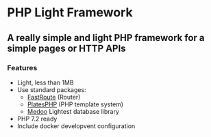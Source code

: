 # PHP Light Framework
## A really simple and light PHP framework for a simple pages or HTTP APIs

### Features
* Light, less than 1MB
* Use standard packages:
    * [FastRoute](https://github.com/nikic/FastRoute) (Router)
    * [PlatesPHP](http://platesphp.com/) (PHP template system)
    * [Medoo](https://medoo.in/) Lightest database library
* PHP 7.2 ready
* Include docker developvent configuration
